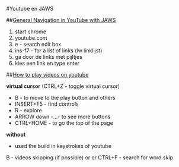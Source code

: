 #Youtube en JAWS

 
##[General Navigation in YouTube with JAWS](https://www.youtube.com/watch?v=oMzXAV0ZEsE)

1. start chrome  
1. youtube.com  
1. e - search edit box  
1. ins-f7 - for a list of links (lw linklijst)  
1. ga door de links met pijltjes  
1. kies een link en type enter  

##[How to play videos on youtube](https://www.youtube.com/watch?v=jqvxKLbp6CI)  

**virtual cursor** (CTRL+Z - toggle virtual cursor)

* B - to move to the play button and others
* INSERT+F5 - find controls
* R - explore
* ARROW down -...- to see more buttons
* CTRL+HOME - to go the top of the page

**without**

* used the build in keystrokes of youtube

B - videos skipping (if possible) 
or or CTRL+F - search for word skip
